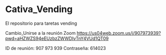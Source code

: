 # Cativa_Vending
El repositorio para taretas vending

Cambio_Unirse a la reunión Zoom
https://us04web.zoom.us/j/907973939?pwd=aHZWZS94eEUzbzZWWDIvTnY4VUd1QT09

ID de reunión: 907 973 939
Contraseña: 614023



